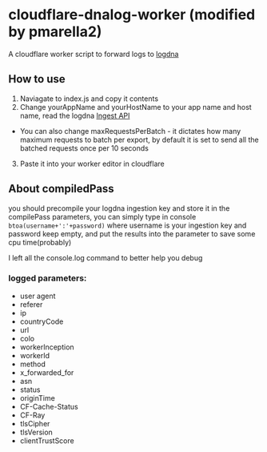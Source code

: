 # cloudflare-dnalog-worker (modified by pmarella2)
A cloudflare worker script to forward logs to [logdna](https://logdna.com/)

## How to use
1. Naviagate to index.js and copy it contents
2. Change yourAppName and yourHostName to your app name and host name, read the logdna [Ingest API](https://docs.logdna.com/v1.0/reference#api)
* You can also change maxRequestsPerBatch - it dictates how many maximum requests to batch per export, by default it is set to send all the batched requests once per 10 seconds
3. Paste it into your worker editor in cloudflare

## About compiledPass

you should precompile your logdna ingestion key and store it in the compilePass parameters, you can simply type in console `btoa(username+':'+password)` where username is your ingestion key and password keep empty, and put the results into the parameter to save some cpu time(probably)


I left all the console.log command to better help you debug

### logged parameters:

+ user agent
+ referer
+ ip
+ countryCode
+ url
+ colo
+ workerInception
+ workerId
+ method
+ x_forwarded_for
+ asn
+ status
+ originTime
+ CF-Cache-Status
+ CF-Ray
+ tlsCipher
+ tlsVersion
+ clientTrustScore
